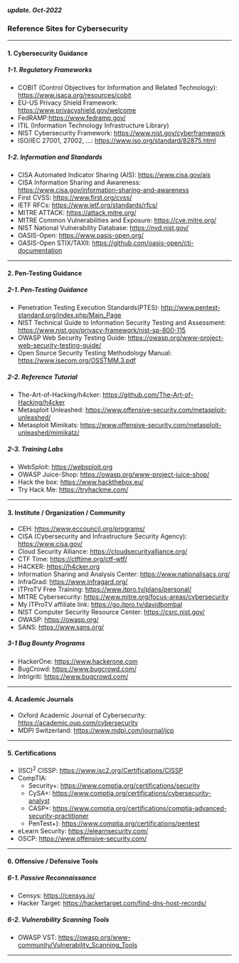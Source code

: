 <h5><em>update. Oct-2022</em></h5>
<h3> Reference Sites for Cybersecurity</h3>

---

<h4> 1. Cybersecurity Guidance </h4>

<h5> 1-1. Regulatory Frameworks </h5>

-   COBIT (Control Objectives for Information and Related Technology): https://www.isaca.org/resources/cobit
-   EU-US Privacy Shield Framework: https://www.privacyshield.gov/welcome
-   FedRAMP:https://www.fedramp.gov/
-   ITIL (Information Technology Infrastructure Library)
-   NIST Cybersecurity Framework: https://www.nist.gov/cyberframework
-   ISO/IEC 27001, 27002, ...: https://www.iso.org/standard/82875.html

<h5> 1-2. Information and Standards </h5>

-   CISA Automated Indicator Sharing (AIS): https://www.cisa.gov/ais
-   CISA Information Sharing and Awareness: https://www.cisa.gov/information-sharing-and-awareness
-   First CVSS: https://www.first.org/cvss/
-   IETF RFCs: https://www.ietf.org/standards/rfcs/
-   MITRE ATTACK: https://attack.mitre.org/
-   MITRE Common Vulnerabilities and Exposure: https://cve.mitre.org/
-   NIST National Vulnerability Database: https://nvd.nist.gov/
-   OASIS-Open: https://www.oasis-open.org/
-   OASIS-Open STIX/TAXII: https://github.com/oasis-open/cti-documentation

---

<h4> 2. Pen-Testing Guidance </h4>

<h5> 2-1. Pen-Testing Guidance </h5>

-   Penetration Testing Execution Standards(PTES): http://www.pentest-standard.org/index.php/Main_Page
-   NIST Technical Guide to Information Security Testing and Assessment: https://www.nist.gov/privacy-framework/nist-sp-800-115
-   OWASP Web Security Testing Guide: https://owasp.org/www-project-web-security-testing-guide/
-   Open Source Security Testing Methodology Manual: https://www.isecom.org/OSSTMM.3.pdf

<h5> 2-2. Reference Tutorial </h5>

-   The-Art-of-Hacking/h4cker: https://github.com/The-Art-of-Hacking/h4cker
-   Metasploit Unleashed: https://www.offensive-security.com/metasploit-unleashed/
-   Metasploit Mimikats: https://www.offensive-security.com/metasploit-unleashed/mimikatz/

<h5> 2-3. Training Labs </h5>

-   WebSploit: https://websploit.org
-   OWASP Juice-Shop: https://owasp.org/www-project-juice-shop/
-   Hack the box: https://www.hackthebox.eu/
-   Try Hack Me: https://tryhackme.com/

---

<h4> 3. Institute / Organization / Community </h4>

-   CEH: https://www.eccouncil.org/programs/
-   CISA (Cybersecurity and Infrastructure Security Agency): https://www.cisa.gov/
-   Cloud Security Alliance: https://cloudsecurityalliance.org/
-   CTF Time: https://ctftime.org/ctf-wtf/
-   H4CKER: https://h4cker.org
-   Information Sharing and Analysis Center: https://www.nationalisacs.org/
-   InfraGrad: https://www.infragard.org/
-   ITProTV Free Training: https://www.itpro.tv/plans/personal/
-   MITRE Cybersecurity: https://www.mitre.org/focus-areas/cybersecurity
-   My ITProTV affiliate link: https://go.itpro.tv/davidbombal
-   NIST Computer Security Resource Center: https://csrc.nist.gov/
-   OWASP: https://owasp.org/
-   SANS: https://www.sans.org/

<h5> 3-1 Bug Bounty Programs</h5>

-   HackerOne: https://www.hackerone.com
-   BugCrowd: https://www.bugcrowd.com/
-   Intrigriti: https://www.bugcrowd.com/

---

<h4> 4. Academic Journals </h4>

-   Oxford Academic Journal of Cybersecurity: https://academic.oup.com/cybersecurity
-   MDPI Switzerland: https://www.mdpi.com/journal/jcp

---

<h4> 5. Certifications </h4>

-   (ISC)<sup>2</sup> CISSP: https://www.isc2.org/Certifications/CISSP
-   CompTIA:
    -   Security+: https://www.comptia.org/certifications/security
    -   CySA+: https://www.comptia.org/certifications/cybersecurity-analyst
    -   CASP+: https://www.comptia.org/certifications/comptia-advanced-security-practitioner
    -   PenTest+): https://www.comptia.org/certifications/pentest
-   eLearn Security: https://elearnsecurity.com/
-   OSCP: https://www.offensive-security.com/

---

<h4> 6. Offensive / Defensive Tools </h4>
<h5> 6-1. Passive Reconnaissance </h5>

-   Censys: https://censys.io/
-   Hacker Target: https://hackertarget.com/find-dns-host-records/

<h5> 6-2. Vulnerability Scanning Tools </h5>

-   OWASP VST: https://owasp.org/www-community/Vulnerability_Scanning_Tools

---
